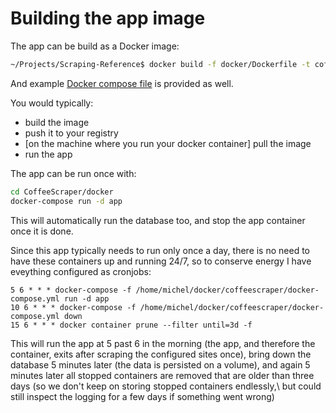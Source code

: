 # Building the app image

The app can be build as a Docker image:

```bash
~/Projects/Scraping-Reference$ docker build -f docker/Dockerfile -t coffeescraper:latest .
```

And example [Docker compose file](../docker/docker-compose.yml) is provided as well.

You would typically:

- build the image
- push it to your registry
- [on the machine where you run your docker container] pull the image
- run the app

The app can be run once with:

```bash
cd CoffeeScraper/docker
docker-compose run -d app
```

This will automatically run the database too, and stop the app container once it is done.

Since this app typically needs to run only once a day, there is no need to have these
containers up and running 24/7, so to conserve energy I have eveything configured as
cronjobs:

```crontab
5 6 * * * docker-compose -f /home/michel/docker/coffeescraper/docker-compose.yml run -d app
10 6 * * * docker-compose -f /home/michel/docker/coffeescraper/docker-compose.yml down
15 6 * * * docker container prune --filter until=3d -f
```

This will run the app at 5 past 6 in the morning (the app, and therefore the container,
exits after scraping the configured sites once), bring down the database 5 minutes later
(the data is persisted on a volume), and again 5 minutes later all stopped containers are
removed that are older than three days (so we don't keep on storing stopped containers
endlessly,\ but could still inspect the logging for a few days if something went wrong)
